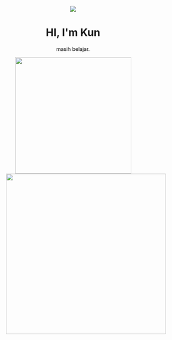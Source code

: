 <p align="center">
<img src="https://c.tenor.com/qInXnef1jaAAAAAM/kobo-kanaeru-caffeine.gif">
</p>

<div align="center">
  <h1>HI, I'm Kun</h1>
</div>

<p align="center">
masih belajar.
</p>

<div align=center>
<a href="#" title="Kunskuy">
    <img width="315" align="center" src="https://github-readme-stats.vercel.app/api/top-langs/?username=Kunskuy&hide=c%23,powershell,Mathematica,Ruby,Objective-C,Objective-C%2b%2b,Cuda&title_color=61dafb&text_color=ffffff&icon_color=61dafb&bg_color=20232a&langs_count=8&layout=compact&border_color=61dafb&hide_border=true" />
</a>

<a href="#" title="Kunskuy">
  <img align="right" width="434" src="https://github-readme-stats.vercel.app/api?username=Kunskuy&show_icons=true&theme=react&border_color=61dafb&hide_border=true" />
</a>
</div>

